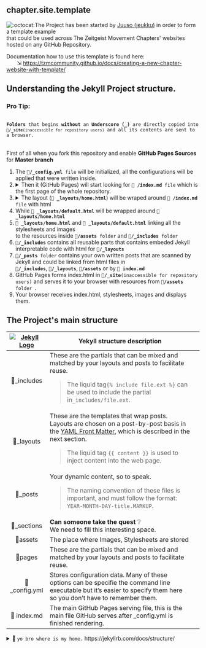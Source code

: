 ## chapter.site.template 
![:octocat:](https://assets-cdn.github.com/images/icons/emoji/octocat.png ":octocat:")The Project has been started by [Juuso (jeukku)](https://github.com/jeukku) in order to form a template example   
that could be used across The Zeitgeist Movement Chapters' websites hosted on any GitHub Repository.

Documentation how to use this template is found here: <br>
&nbsp;&nbsp;&nbsp;&nbsp;&nbsp;&nbsp; ⇲ https://tzmcommunity.github.io/docs/creating-a-new-chapter-website-with-template/

## Understanding the Jekyll Project structure.

<h3>Pro Tip:</h3>
<code>
<b>Folders</b> that begins <b>without</b> an <b>Underscore (_)</b> are directly copied into 
<code><b>📂/_site</b>(inaccessible for repository users)</code> and all its contents are sent to a browser.
</code>

<br>First of all when you fork this repository and enable <b>GitHub Pages Sources</b> for <b>Master branch</b>
<ol>
	<li>The <code><b>📄/_config.yml</b> file</code> will be initialized, all the configurations will be applied that were written inside.</li>
	<li>
		<details>
			<summary>Then it (GitHub Pages) will start looking for <code><b>📄 /index.md</b> file</code> which is the first page of the whole repository.<br></summary>
			<blockquote>Inside this file there is only a single most important line of Jekyll settings: <code><b>layout:</b></code>
				<br><img src="https://cdn.pbrd.co/images/HxTVVUB.png" alt="foo" title="title" />
				<br><b> <code>layout: home</code></b> line tells Jekyll to look for a layout (<code><b>📄 home.html</b> file</code>) inside <code><b>📂/_layouts</b> folder</code>
			</blockquote>
		</details>
	</li>
	<li>
		<details>
			<summary>The layout (<code><b>📄 _layouts/home.html</b></code>) will be wraped around <code><b>📄 /index.md</b> file</code> with html</summary>
			<blockquote>
				<img src="https://cdn.pbrd.co/images/HxUoxXl.png" alt="foo" title="title" />
				<br>The layout (<b>📄 _layouts/home.html</b>) generaly consist of another layout and a <code>{{ content }}</code> variable. 
				<ol>
					<li>Another declaration of <code>layout: default</code> at the top of the inside it. </li>
					<li>A special variable {{ content }}</li>
				</ol>
			</blockquote>
		<details>
	</li>
	<li>While <code><b>📄 _layouts/default.html</b></code> will be wrapped around <code><b>📄 _layouts/home.html</b></code></li>
	<li><code><b>📄 _layouts/home.html</b></code> and <code><b>📄 _layouts/default.html</b></code> linking all the stylesheets and images<br> to the resources inside <code><b>📂/assets</b> folder</code> and <code><b>📂/_includes</b> folder</code>
	</li>
	<li><code><b>📂/_includes</b></code> contains all reusable parts that contains embeded Jekyll interpretable code with html for <code><b>📂/_layouts</b></code></li>
	<li><code><b>📂/_posts</b> folder</code> contains your own written posts that are scanned by Jekyll and could be linked from html files in <br><code><b>📂/_includes</b></code>,  <code><b>📂/_layouts</b></code>, <code><b>📂/assets</b></code> or by <code><b>📄 index.md</b></code></li>
	<li>GitHub Pages forms index.html in <code><b>📂/_site</b>(inaccessible for repository users)</code> and serves it to your browser with resources from  <code><b>📂/assets</b> folder </code>.</li>
	<li>Your browser receives index.html, stylesheets, images and displays them.</li>
</ol>


## The Project's main structure

| [![Jekyll Logo](http://u.cubeupload.com/boqsc/jekyllsmall.png)](https://jekyllrb.com/docs/home/) | Yekyll structure description  | |
|:-:|-|-|
| 📂_includes | These are the partials that can be mixed and matched by your layouts and posts to facilitate reuse. <br> <blockquote>The liquid tag`{% include file.ext %}` can be used to include the partial in`_includes/file.ext`.</blockquote> |
| 📂_layouts | These are the templates that wrap posts. Layouts are chosen on a post-by-post basis in the [YAML Front Matter](https://jekyllrb.com/docs/frontmatter/), which is described in the next section. <br> <blockquote>The liquid tag `{{ content }}` is used to inject content into the web page.</blockquote> |
| 📂_posts | Your dynamic content, so to speak. <br> <blockquote>The naming convention of these files is important, and must follow the format: `YEAR-MONTH-DAY-title.MARKUP`.</blockquote> |
| 📂_sections | **Can someone take the quest** ❔ <br>We need to fill this interesting space. |
| 📂assets | The place where Images, Stylesheets are stored |
| 📂pages | These are the partials that can be mixed and matched by your layouts and posts to facilitate reuse.  |
| 📄_config.yml | Stores configuration data. Many of these options can be specifie the command line executable but it’s easier to specify them here so you don’t have to remember them.
| 📄 index.md | The main GitHub Pages serving file, this is the main file GitHub serves after _config.yml is finished rendering.
 

 <details> 
  <summary> 🐢 <code>yo bro where is my home.</code> https://jekyllrb.com/docs/structure/</summary>
🐢<code>sometimes I travel home from far away.</code><br>  
🐢<code>when I dream, I dream about a place I call home.</code><br>  
🐢<code>I wish I was home, I need to water those lovely flowers.</code><br>  
🐢<code>I'm sad knowing  that I'm far away from home.</code><br>  
🐢<code>They said It will be few more days and I'll be back home.</code><br>  
🐢<code>I'm studying household management, once I'm back home.</code><br>  
🐢<code>the coldest winters won't break my shell, homesick I'm.</code><br>  
🐢<code>I could smell the trees, they are familiar, coming home.</code><br>  
🐢<code>I hear, I tap I'm comming back home.</code><br>  
🐢<code>my feet is hurt, but i'll come back home.</code><br>  
🐢<code>saw a place to rest, soon to be home.</code><br>  
🐢<code>can we have something to eat, please take me home.</code><br>  
🐢<code>wouldn't that be great to visit some familiar place.</code><br>  
🐢<code>the grass is greener when we comeback.</code><br>  
🐢<code>could you tell me the direction of home.</code><br>  
🐢<code>the wisdom, it rests where I lived.</code><br>  
🐢<code>it was hard to leave home.</code><br>  
🐢<code>finally, a path to look forward home.</code><br>  
🐢<code>depressing, to be so far away from home.</code><br>  
🐢<code>I'm an old traveler, home I'm comming.</code><br>  
🐢<code>I felt great, until I realised how far from home I'm.</code><br>  
🐢<code>Hearing those stories, made me homesicked.</code><br>  
🐢<code>the temporal the life is, I'l better come home soon.</code><br>  
🐢<code>If the wisdom had a word, it would be near home.</code><br>  
🐢<code>once I fought and now I'm wiser as I get closer... home.</code><br>  
🐢<code>let's go home and find the truth of train of though.</code><br>  
🐢<code>It's here, it is near, near - it's home.</code><br>  
🐢<code>I'm turtle, but I know when to come home</code><br>  
</details>
